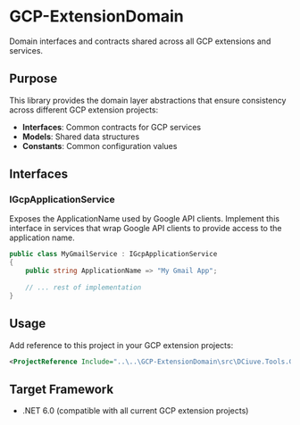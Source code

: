 # GCP-ExtensionDomain

Domain interfaces and contracts shared across all GCP extensions and services.

## Purpose

This library provides the domain layer abstractions that ensure consistency across different GCP extension projects:

- **Interfaces**: Common contracts for GCP services
- **Models**: Shared data structures
- **Constants**: Common configuration values

## Interfaces

### IGcpApplicationService

Exposes the ApplicationName used by Google API clients. Implement this interface in services that wrap Google API clients to provide access to the application name.

```csharp
public class MyGmailService : IGcpApplicationService
{
    public string ApplicationName => "My Gmail App";
    
    // ... rest of implementation
}
```

## Usage

Add reference to this project in your GCP extension projects:

```xml
<ProjectReference Include="..\..\GCP-ExtensionDomain\src\DCiuve.Tools.Gcp.ExtensionDomain.csproj" />
```

## Target Framework

- .NET 6.0 (compatible with all current GCP extension projects)
